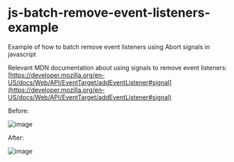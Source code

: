 # js-batch-remove-event-listeners-example
Example of how to batch remove event listeners using Abort signals in javascript

Relevant MDN documentation about using signals to remove event listeners: [https://developer.mozilla.org/en-US/docs/Web/API/EventTarget/addEventListener#signal](https://developer.mozilla.org/en-US/docs/Web/API/EventTarget/addEventListener#signal)

Before:

![image](https://github.com/user-attachments/assets/96d6e97e-c326-4ad3-82df-02661889bd00)

After:

![image](https://github.com/user-attachments/assets/03386c4a-76fe-49df-8c46-e71944d73066)
